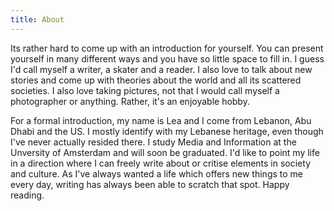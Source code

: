 ```yaml
---
title: About
---
```

Its rather hard to come up with an introduction for yourself. You can present yourself in many different ways and you have so little space to fill in. I guess I'd call myself a writer, a skater and a reader. I also love to talk about new stories and come up with theories about the world and all its scattered societies. I also love taking pictures, not that I would call myself a photographer or anything. Rather, it's an enjoyable hobby. 

For a formal introduction, my name is Lea and I come from Lebanon, Abu Dhabi and the US. I mostly identify with my Lebanese heritage, even though I've never actually resided there. I study Media and Information at the Unversity of Amsterdam and will soon be graduated. I'd like to point my life in a direction where I can freely write about or critise elements in society and culture. As I've always wanted a life which offers new things to me every day, writing has always been able to scratch that spot. Happy reading.